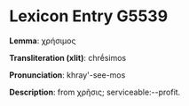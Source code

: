 # Lexicon Entry G5539

**Lemma**: χρήσιμος

**Transliteration (xlit)**: chrḗsimos

**Pronunciation**: khray'-see-mos

**Description**:
from χρῆσις; serviceable:--profit.
